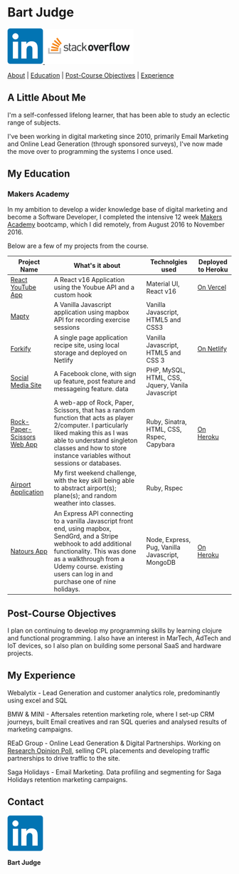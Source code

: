 # Bart Judge

 <a href="https://www.linkedin.com/in/bartjudge/">
<img src="images/LinkedIn_logo_initials.png" alt="LinkedIn" width="80">
</a>  <a href="https://stackoverflow.com/users/6495617/bart-judge">
<img src="images/stack-overflow.png" alt="Stack-Overflow" width="200">

[About](#a-little-about-me) | [Education](#my-education) | [Post-Course Objectives](#post-course-objectives) | [Experience](#my-experience)

## A Little About Me

I'm a self-confessed lifelong learner, that has been able to study an eclectic range of subjects.

I've been working in digital marketing since 2010, primarily Email Marketing and Online Lead Generation (through sponsored surveys), I've now made the move over to programming the systems I once used.

## My Education

### **Makers Academy**

In my ambition to develop a wider knowledge base of digital marketing and become a Software Developer, I completed the intensive 12 week [Makers Academy](http://www.makersacademy.com/) bootcamp, which I did remotely, from August 2016 to November 2016.

Below are a few of my projects from the course.

| Project Name                                                                            | What's it about                                                                                                                                                                                                                                            | Technolgies used                                 | Deployed to Heroku                                         |
| --------------------------------------------------------------------------------------- | ---------------------------------------------------------------------------------------------------------------------------------------------------------------------------------------------------------------------------------------------------------- | ------------------------------------------------ | ---------------------------------------------------------- |
| [React YouTube App](https://github.com/BJudge/react-basics/tree/main/hooks-youtube-app) | A React v16 Application using the Youbue API and a custom hook                                                                                                                                                                                             | Material UI, React v16                           | [On Vercel](https://hooks-youtube-app-two.vercel.app)      |
| [Mapty](https://github.com/BJudge/Map-frontend)                                         | A Vanilla Javascript application using mapbox API for recording exercise sessions                                                                                                                                                                          | Vanilla Javascript, HTML5 and CSS3               |                                                            |
| [Forkify](https://github.com/BJudge/forkify)                                            | A single page application recipe site, using local storage and deployed on Netlify                                                                                                                                                                         | Vanilla Javascript, HTML5 and CSS 3              | [On Netlify](https://blissful-shockley-3c20cf.netlify.app) |
| [Social Media Site](https://github.com/BJudge/Social-Site)                              | A Facebook clone, with sign up feature, post feature and messageing feature. data                                                                                                                                                                          | PHP, MySQL, HTML, CSS, Jquery, Vanila Javascript |
| [Rock-Paper-Scissors Web App](https://github.com/BJudge/rock-paper-scissors-improved)   | A web-app of Rock, Paper, Scissors, that has a random function that acts as player 2/computer. I particularly liked making this as I was able to understand singleton classes and how to store instance variables without sessions or databases.           | Ruby, Sinatra, HTML, CSS, Rspec, Capybara        | [On Heroku](https://bart-rps.herokuapp.com/)               |
| [Airport Application](https://github.com/BJudge/airport_challenge)                      | My first weekend challenge, with the key skill being able to abstract airport(s); plane(s); and random weather into classes.                                                                                                                               | Ruby, Rspec                                      |
| [Natours App](https://github.com/BJudge/natours)                                        | An Express API connecting to a vanilla Javascript front end, using mapbox, SendGrd, and a Stripe webhook to add additional functionality. This was done as a walkthrough from a Udemy course. existing users can log in and purchase one of nine holidays. | Node, Express, Pug, Vanilla Javascript, MongoDB  | [On Heroku](https://travel-site-app.herokuapp.com)         |

## Post-Course Objectives

I plan on continuing to develop my programming skills by learning clojure and functional programming. I also have an interest in MarTech, AdTech and IoT devices, so I also plan on building some personal SaaS and hardware projects.

## My Experience

Webalytix - Lead Generation and customer analytics role, predominantly using excel and SQL

BMW & MINI - Aftersales retention marketing role, where I set-up CRM journeys, built Email creatives and ran SQL queries and analysed results of marketing campaigns.

REaD Group - Online Lead Generation & Digital Partnerships. Working on [Research Opinion Poll], selling CPL placements and developing traffic partnerships to drive traffic to the site.

[research opinion poll]: https://new.research-opinion-poll.co.uk/

Saga Holidays - Email Marketing. Data profiling and segmenting for Saga Holidays retention marketing campaigns.

## Contact

<a href="https://www.linkedin.com/in/bartjudge/">
<img src="images/LinkedIn_logo_initials.png" alt="LinkedIn" width="80">
</a>

**Bart Judge**
